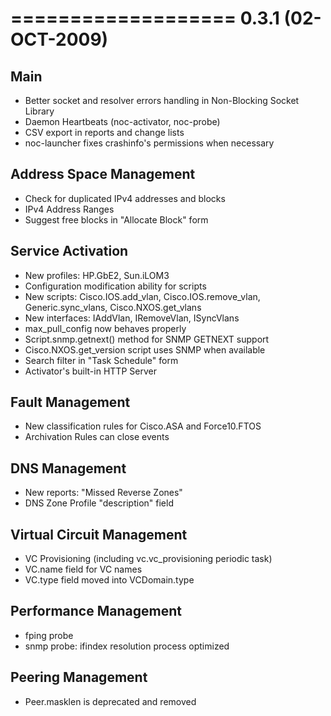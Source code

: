 

===================
0.3.1 (02-OCT-2009)
===================

Main
----
* Better socket and resolver errors handling in Non-Blocking Socket Library
* Daemon Heartbeats (noc-activator, noc-probe)
* CSV export in reports and change lists
* noc-launcher fixes crashinfo's permissions when necessary

Address Space Management
------------------------
* Check for duplicated IPv4 addresses and blocks
* IPv4 Address Ranges
* Suggest free blocks in "Allocate Block" form

Service Activation
------------------
* New profiles: HP.GbE2, Sun.iLOM3
* Configuration modification ability for scripts
* New scripts: Cisco.IOS.add_vlan, Cisco.IOS.remove_vlan, Generic.sync_vlans, Cisco.NXOS.get_vlans
* New interfaces: IAddVlan, IRemoveVlan, ISyncVlans
* max_pull_config now behaves properly
* Script.snmp.getnext() method for SNMP GETNEXT support
* Cisco.NXOS.get_version script uses SNMP when available
* Search filter in "Task Schedule" form
* Activator's built-in HTTP Server

Fault Management
----------------
* New classification rules for Cisco.ASA and Force10.FTOS
* Archivation Rules can close events

DNS Management
--------------
* New reports: "Missed Reverse Zones"
* DNS Zone Profile "description" field

Virtual Circuit Management
--------------------------
* VC Provisioning (including vc.vc_provisioning periodic task)
* VC.name field for VC names
* VC.type field moved into VCDomain.type

Performance Management
----------------------
* fping probe
* snmp probe: ifindex resolution process optimized

Peering Management
------------------
* Peer.masklen is deprecated and removed
